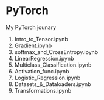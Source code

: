 # PyTorch
My PyTorch jounary

1. Intro_to_Tensor.ipynb
2. Gradient.ipynb
3. softmax_and_CrossEntropy.ipynb
4. LinearRegression.ipynb
5. Multiclass_Classification.ipynb
6. Activation_func.ipynb
7. Logistic_Regression.ipynb
8. Datasets_&_Dataloaders.ipynb
9. Transformations.ipynb














